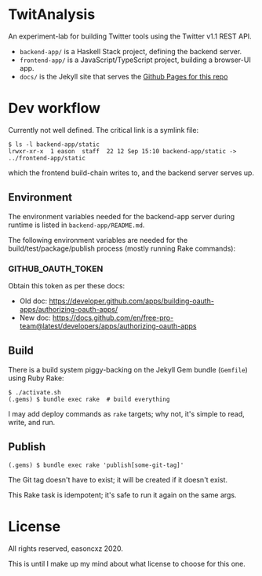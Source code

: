 TwitAnalysis
============

An experiment-lab for building Twitter tools using the Twitter v1.1 REST API.

- `backend-app/` is a Haskell Stack project, defining the backend server.
- `frontend-app/` is a JavaScript/TypeScript project, building a browser-UI app.
- `docs/` is the Jekyll site that serves the [Github Pages for this repo][gh-pages]

[gh-pages]: https://easoncxz.github.io/twitanalysis

# Dev workflow

Currently not well defined. The critical link is a symlink file:

    $ ls -l backend-app/static
    lrwxr-xr-x  1 eason  staff  22 12 Sep 15:10 backend-app/static -> ../frontend-app/static

which the frontend build-chain writes to, and the backend server serves up. 

## Environment

The environment variables needed for the backend-app server during runtime is listed in `backend-app/README.md`.

The following environment variables are needed for the build/test/package/publish process (mostly running Rake commands):

### GITHUB_OAUTH_TOKEN

Obtain this token as per these docs:

- Old doc: https://developer.github.com/apps/building-oauth-apps/authorizing-oauth-apps/
- New doc: https://docs.github.com/en/free-pro-team@latest/developers/apps/authorizing-oauth-apps

## Build

There is a build system piggy-backing on the Jekyll Gem bundle (`Gemfile`) using 
Ruby Rake:

```
$ ./activate.sh
(.gems) $ bundle exec rake  # build everything
```

I may add deploy commands as `rake` targets; why not, it's simple to read, 
write, and run.

## Publish

```
(.gems) $ bundle exec rake 'publish[some-git-tag]'
```

The Git tag doesn't have to exist; it will be created if it doesn't exist.

This Rake task is idempotent; it's safe to run it again on the same args.

# License

All rights reserved, easoncxz 2020.

This is until I make up my mind about what license to choose for this one.
